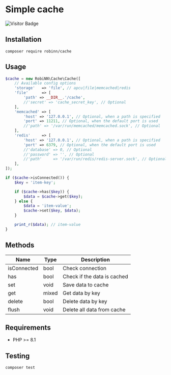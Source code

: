 # Simple cache

![Visitor Badge](https://visitor-badge.laobi.icu/badge?page_id=RobiNN1.Cache)

## Installation

```
composer require robinn/cache
```

## Usage

```php
$cache = new RobiNN\Cache\Cache([
    // Available config options
    'storage'   => 'file', // apcu|file|memcached|redis
    'file'      => [
        'path' => __DIR__.'/cache',
        //'secret' => 'cache_secret_key', // Optional
    ],
    'memcached' => [
        'host' => '127.0.0.1', // Optional, when a path is specified
        'port' => 11211, // Optional, when the default port is used
        //'path' => '/var/run/memcached/memcached.sock', // Optional
    ],
    'redis'     => [
        'host' => '127.0.0.1', // Optional, when a path is specified
        'port' => 6379, // Optional, when the default port is used
        //'database' => 0, // Optional
        //'password' => '', // Optional
        //'path'     => '/var/run/redis/redis-server.sock', // Optional
    ],
]);

if ($cache->isConnected()) {
    $key = 'item-key';

    if ($cache->has($key)) {
        $data = $cache->get($key);
    } else {
        $data = 'item-value';
        $cache->set($key, $data);
    }

    print_r($data); // item-value
}
```

## Methods

| Name        | Type  | Description                 |
|-------------|-------|-----------------------------|
| isConnected | bool  | Check connection            |
| has         | bool  | Check if the data is cached |
| set         | void  | Save data to cache          |
| get         | mixed | Get data by key             |
| delete      | bool  | Delete data by key          |
| flush       | void  | Delete all data from cache  |

## Requirements

- PHP >= 8.1

## Testing

```
composer test
```
